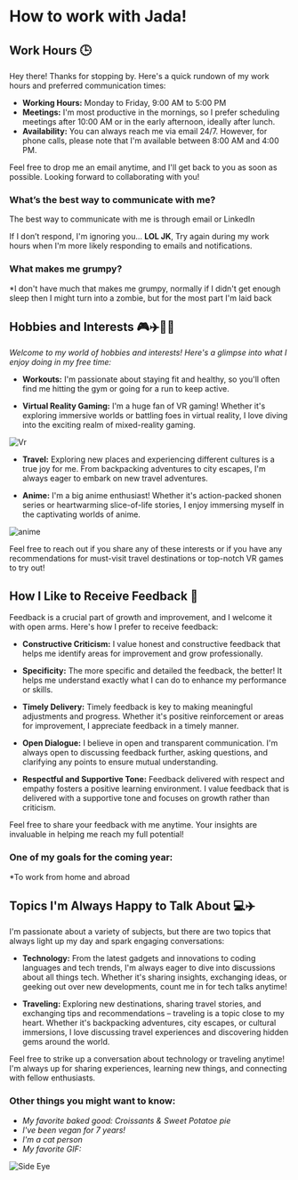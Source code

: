 
# How to work with Jada!


## Work Hours 🕒

Hey there! Thanks for stopping by. Here's a quick rundown of my work hours and preferred communication times:

- **Working Hours:** Monday to Friday, 9:00 AM to 5:00 PM
- **Meetings:** I'm most productive in the mornings, so I prefer scheduling meetings after 10:00 AM or in the early afternoon, ideally after lunch.
- **Availability:** You can always reach me via email 24/7. However, for phone calls, please note that I'm available between 8:00 AM and 4:00 PM.

Feel free to drop me an email anytime, and I'll get back to you as soon as possible. Looking forward to collaborating with you!


### What’s the best way to communicate with me?
The best way to communicate with me is through email or LinkedIn

If I don’t respond, I'm ignoring you... **LOL JK**, Try again during my work hours when I'm more likely responding to emails and notifications. 


### What makes me grumpy? 
*I don't have much that makes me grumpy, normally if I didn't get enough sleep then I might turn into a zombie, but for the most part I'm laid back
	
## Hobbies and Interests 🎮✈️🏋️‍♂️

*Welcome to my world of hobbies and interests! Here's a glimpse into what I enjoy doing in my free time:*

- **Workouts:** I'm passionate about staying fit and healthy, so you'll often find me hitting the gym or going for a run to keep active.

- **Virtual Reality Gaming:** I'm a huge fan of VR gaming! Whether it's exploring immersive worlds or battling foes in virtual reality, I love diving into the exciting realm of mixed-reality gaming.

![Vr](https://www.technology-innovators.com/wp-content/uploads/2023/05/Virtual-Reality-Gaming-The-Evolution-of-Immersive-Entertainment-min.jpg)

- **Travel:** Exploring new places and experiencing different cultures is a true joy for me. From backpacking adventures to city escapes, I'm always eager to embark on new travel adventures.


- **Anime:** I'm a big anime enthusiast! Whether it's action-packed shonen series or heartwarming slice-of-life stories, I enjoy immersing myself in the captivating worlds of anime.

![anime]([https://images-wixmp-ed30a86b8c4ca887773594c2.wixmp.com/f/6cc57686-5c3b-4158-b341-1ca16d48c82d/dcj8ncn-c33edf0f-eb4d-41e7-b291-276d5b047e52.jpg/v1/fill/w_1024,h_576,q_75,strp/anime_character_collage_by_diamondj3474_dcj8ncn-fullview.jpg?token=eyJ0eXAiOiJKV1QiLCJhbGciOiJIUzI1NiJ9.eyJzdWIiOiJ1cm46YXBwOjdlMGQxODg5ODIyNjQzNzNhNWYwZDQxNWVhMGQyNmUwIiwiaXNzIjoidXJuOmFwcDo3ZTBkMTg4OTgyMjY0MzczYTVmMGQ0MTVlYTBkMjZlMCIsIm9iaiI6W1t7ImhlaWdodCI6Ijw9NTc2IiwicGF0aCI6IlwvZlwvNmNjNTc2ODYtNWMzYi00MTU4LWIzNDEtMWNhMTZkNDhjODJkXC9kY2o4bmNuLWMzM2VkZjBmLWViNGQtNDFlNy1iMjkxLTI3NmQ1YjA0N2U1Mi5qcGciLCJ3aWR0aCI6Ijw9MTAyNCJ9XV0sImF1ZCI6WyJ1cm46c2VydmljZTppbWFnZS5vcGVyYXRpb25zIl19.2IO4ZLwR5faiZZ0U7OCB_WHmLmVh2kcObgHCv4275uEs](https://images-wixmp-ed30a86b8c4ca887773594c2.wixmp.com/f/6cc57686-5c3b-4158-b341-1ca16d48c82d/dcj8ncn-c33edf0f-eb4d-41e7-b291-276d5b047e52.jpg/v1/fill/w_1024,h_576,q_75,strp/anime_character_collage_by_diamondj3474_dcj8ncn-fullview.jpg?token=eyJ0eXAiOiJKV1QiLCJhbGciOiJIUzI1NiJ9.eyJzdWIiOiJ1cm46YXBwOjdlMGQxODg5ODIyNjQzNzNhNWYwZDQxNWVhMGQyNmUwIiwiaXNzIjoidXJuOmFwcDo3ZTBkMTg4OTgyMjY0MzczYTVmMGQ0MTVlYTBkMjZlMCIsIm9iaiI6W1t7ImhlaWdodCI6Ijw9NTc2IiwicGF0aCI6IlwvZlwvNmNjNTc2ODYtNWMzYi00MTU4LWIzNDEtMWNhMTZkNDhjODJkXC9kY2o4bmNuLWMzM2VkZjBmLWViNGQtNDFlNy1iMjkxLTI3NmQ1YjA0N2U1Mi5qcGciLCJ3aWR0aCI6Ijw9MTAyNCJ9XV0sImF1ZCI6WyJ1cm46c2VydmljZTppbWFnZS5vcGVyYXRpb25zIl19.2IO4ZLwR5faiZZ0U7OCB_WHmLmVh2kcObgHCv4275uE))

Feel free to reach out if you share any of these interests or if you have any recommendations for must-visit travel destinations or top-notch VR games to try out!

## How I Like to Receive Feedback 📝

Feedback is a crucial part of growth and improvement, and I welcome it with open arms. Here's how I prefer to receive feedback:

- **Constructive Criticism:** I value honest and constructive feedback that helps me identify areas for improvement and grow professionally.

- **Specificity:** The more specific and detailed the feedback, the better! It helps me understand exactly what I can do to enhance my performance or skills.

- **Timely Delivery:** Timely feedback is key to making meaningful adjustments and progress. Whether it's positive reinforcement or areas for improvement, I appreciate feedback in a timely manner.

- **Open Dialogue:** I believe in open and transparent communication. I'm always open to discussing feedback further, asking questions, and clarifying any points to ensure mutual understanding.

- **Respectful and Supportive Tone:** Feedback delivered with respect and empathy fosters a positive learning environment. I value feedback that is delivered with a supportive tone and focuses on growth rather than criticism.

Feel free to share your feedback with me anytime. Your insights are invaluable in helping me reach my full potential!


### One of my goals for the coming year:
*To work from home and abroad

## Topics I'm Always Happy to Talk About 💻✈️

I'm passionate about a variety of subjects, but there are two topics that always light up my day and spark engaging conversations:

- **Technology:** From the latest gadgets and innovations to coding languages and tech trends, I'm always eager to dive into discussions about all things tech. Whether it's sharing insights, exchanging ideas, or geeking out over new developments, count me in for tech talks anytime!

- **Traveling:** Exploring new destinations, sharing travel stories, and exchanging tips and recommendations – traveling is a topic close to my heart. Whether it's backpacking adventures, city escapes, or cultural immersions, I love discussing travel experiences and discovering hidden gems around the world.

Feel free to strike up a conversation about technology or traveling anytime! I'm always up for sharing experiences, learning new things, and connecting with fellow enthusiasts.


### Other things you might want to know:

- *My favorite baked good: Croissants & Sweet Potatoe pie*
- *I've been vegan for 7 years!*
- *I'm a cat person*
- *My favorite GIF:*

![Side Eye](https://c.tenor.com/MUxPw8oToMAAAAAC/tenor.gif)
